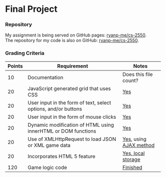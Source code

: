 # Final Project

### Repository

My assignment is being served on GitHub pages: [ryanp-me/cs-2550][1].  
The repository for my code is also on GitHub: [ryanp-me/cs-2550][2].

[1]: http://ryanp-me.github.io/cs-2550/ "GitHub Pages"
[2]: https://github.com/ryanp-me/cs-2550/tree/master/connect-four/app "GitHub Repository"

### Grading Criteria

Points | Requirement                                                    | Notes
-------|----------------------------------------------------------------|-------
10     | Documentation                                                  | Does this file count?
20     | JavaScript generated grid that uses CSS                        | [Yes][4]
20     | User input in the form of text, select options, and/or buttons | [Yes][5]
20     | User input in the form of mouse clicks                         | [Yes][6]
20     | Dynamic modification of HTML using innerHTML or DOM functions  | [Yes][7]
20     | Use of XMLHttpRequest to load JSON or XML game data            | [Yes][8], using [AJAX method][9]
20     | Incorporates HTML 5 feature                                    | [Yes, local storage][10]
120    | Game logic code                                                | [Finished][11]

[3]: http://ryanp-me.github.io/cs-2550/documentation.html "documentation"
[4]: https://github.com/ryanp-me/cs-2550/blob/b3b234341b88f4a9df1f426c860e488398a11858/connect-four/app/js/views/game.js#L25-L57 "JavaScript generation"
[5]: https://github.com/ryanp-me/cs-2550/blob/b3b234341b88f4a9df1f426c860e488398a11858/connect-four/app/index.html#L26-L27 "button input"
[6]: https://github.com/ryanp-me/cs-2550/blob/b3b234341b88f4a9df1f426c860e488398a11858/connect-four/app/js/views/game.js#L124-L179 "mouse input"
[7]: https://github.com/ryanp-me/cs-2550/blob/b3b234341b88f4a9df1f426c860e488398a11858/connect-four/app/js/views/game.js#L67-L91 "dynamic modification"
[8]: https://github.com/ryanp-me/cs-2550/blob/b3b234341b88f4a9df1f426c860e488398a11858/connect-four/app/js/models/game.js#L19-L26 "JSON AJAX Request"
[9]: https://github.com/ryanp-me/cs-2550/blob/b3b234341b88f4a9df1f426c860e488398a11858/lib.js#L139-L172 "AJAX method"
[10]: https://github.com/ryanp-me/cs-2550/blob/b3b234341b88f4a9df1f426c860e488398a11858/connect-four/app/js/models/user.js#L8 "local storage"
[11]: https://github.com/ryanp-me/cs-2550/blob/b3b234341b88f4a9df1f426c860e488398a11858/connect-four/app/js/models/game.js#L72-L203 "game logic"
